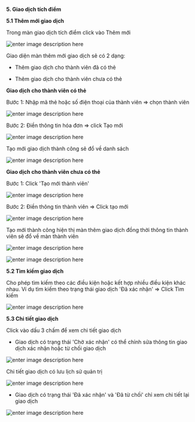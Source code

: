 **5. Giao dịch tích điểm**

**5.1 Thêm mới giao dịch**

Trong màn giao dịch tích điểm click vào Thêm mới

![enter image description here](https://static8.muarecdn.com/original/muare/images/2020/05/19/5603128_screenshot-13.png)

Giao diện màn thêm mới giao dịch sẽ có 2 dạng:

 - Thêm giao dịch cho thành viên đã có thẻ
 
 - Thêm giao dịch cho thành viên chưa có thẻ
 
**Giao dịch cho thành viên có thẻ**

Bước 1: Nhập mã thẻ hoặc số điện thoại của thành viên => chọn thành viên

![enter image description here](https://static8.muarecdn.com/original/muare/images/2020/05/19/5603211_screenshot-15.png)

Bước 2: Điền thông tin hóa đơn => click Tạo mới

![enter image description here](https://static8.muarecdn.com/original/muare/images/2020/05/19/5603231_screenshot-16.png)
 
 Tạo mới giao dịch thành công sẽ đổ về danh sách 
 
![enter image description here](https://static8.muarecdn.com/original/muare/images/2020/05/19/5603238_screenshot-17.png)

**Giao dịch cho thành viên chưa có thẻ** 

Bước 1: Click 'Tạo mới thành viên'

![enter image description here](https://static8.muarecdn.com/original/muare/images/2020/05/19/5603282_screenshot-18.png)

Bước 2: Điền thông tin thành viên => Click tạo mới

![enter image description here](https://static8.muarecdn.com/original/muare/images/2020/05/19/5603290_screenshot-19.png)

Tạo mới thành công hiện thị màn thêm giao dịch đồng thời thông tin thành viên sẽ đổ về màn thành viên

![enter image description here](https://static8.muarecdn.com/original/muare/images/2020/05/19/5603298_screenshot-20.png)

![enter image description here](https://static8.muarecdn.com/original/muare/images/2020/05/19/5603334_screenshot-22.png)

**5.2 Tìm kiếm giao dịch**

Cho phép tìm kiếm theo các điều kiện hoặc kết hợp nhiều điều kiện khác nhau. Ví dụ tìm kiếm theo trạng thái giao dịch 'Đã xác nhận' => Click Tìm kiếm

![enter image description here](https://static8.muarecdn.com/original/muare/images/2020/05/19/5603356_screenshot-23.png)

**5.3 Chi tiết giao dịch**

Click vào dấu 3 chấm để xem chi tiết giao dịch

 - Giao dịch có trạng thái 'Chờ xác nhận' có thể chỉnh sửa thông tin giao dịch xác nhận hoặc từ chối giao dịch
 
 ![enter image description here](https://static8.muarecdn.com/original/muare/images/2020/05/19/5603370_screenshot-24.png)

Chi tiết giao dịch có lưu lịch sử quản trị


![enter image description here](https://static8.muarecdn.com/original/muare/images/2020/05/19/5603398_screenshot-25.png)

- Giao dịch có trạng thái 'Đã xác nhận' và 'Đã từ chối' chỉ xem chi tiết lại giao dịch


![enter image description here](https://static8.muarecdn.com/original/muare/images/2020/05/19/5603401_screenshot-26.png)
